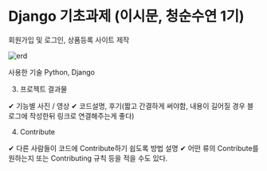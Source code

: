 # Django 기초과제 (이시문, 청순수연 1기)
회원가입 및 로그인, 상품등록 사이트 제작


![erd](https://github.com/alluman/spartamarket/assets/160446710/dfdda3c7-355e-464a-a4fe-aad0d3644c23)

사용한 기술
Python, Django

3. 프로젝트 결과물

✔ 기능별 사진 / 영상
✔ 코드설명, 후기(짧고 간결하게 써야함, 내용이 길어질 경우 블로그에 작성한뒤 링크로 연결해주는게 좋다)

4. Contribute

✔ 다른 사람들이 코드에 Contribute하기 쉽도록 방법 설명
✔ 어떤 류의 Contribute를 원하는지 또는 Contributing 규칙 등을 적을 수도 있다.
